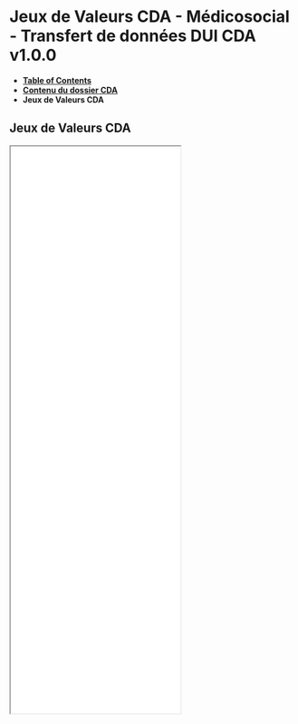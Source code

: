 # Jeux de Valeurs CDA - Médicosocial - Transfert de données DUI CDA v1.0.0

* [**Table of Contents**](toc.md)
* [**Contenu du dossier CDA**](contenu_dossier.md)
* **Jeux de Valeurs CDA**

## Jeux de Valeurs CDA

<iframe src="./cda/terminology.html" width="auto" height="1000"></iframe>

